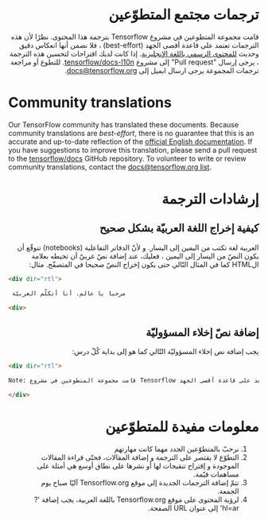 <div dir="rtl">

# ترجمات مجتمع المتطوّعين

 قامت مجموعة المتطوعين في مشروع Tensorflow بترجمة هذا المحتوى. نظرًا لأن هذه الترجمات تعتمد على قاعدة أقصى الجهد (best-effort) ، فلا نضمن أنها انعكاس دقيق وحديث [للمحتوى الرسمي باللغة الإنجليزية](https://www.tensorflow.org/?hl=en). إذا كانت لديك اقتراحات لتحسين هذه الترجمة ، يرجى إرسال "Pull request" إلى مشروع [tensorflow/docs-l10n](https://github.com/tensorflow/docs-l10n). للتطوع أو مراجعة ترجمات المجموعة يرجى ارسال ايميل إلى docs@tensorflow.org.

</div>

# Community translations

Our TensorFlow community has translated these documents. Because community
translations are *best-effort*, there is no guarantee that this is an accurate
and up-to-date reflection of the
[official English documentation](https://www.tensorflow.org/?hl=en).
If you have suggestions to improve this translation, please send a pull request
to the [tensorflow/docs](https://github.com/tensorflow/docs) GitHub repository.
To volunteer to write or review community translations, contact the
[docs@tensorflow.org list](https://groups.google.com/a/tensorflow.org/forum/#!forum/docs).

<div dir="rtl">

# إرشادات الترجمة

## كيفية إخراج اللغة العربيّة بشكل صحيح

العربية لغة تكتب من اليمين إلى اليسار. و لأنّ الدفاتر التفاعلية (notebooks) تتوقّع أن يكون النصّ من اليسار إلى اليمين ، فعليك، عند إضافة نصّ عربيّ أن تحيطه بعلامة الHTML كما في المثال التّالي حتى يكون إخراج النصّ صحيحا في المتصفّح. مثال:

</div>

```html
<div dir="rtl">

 مرحبا يا عالم، أنا أتكلّم العربيّة

<div>
```

<div dir="rtl">

## إضافة نصّ إخلاء المسؤوليّة

يجب إضافة نص إخلاء المسؤوليّة التّالي كما هو إلى بداية كُلّ درس:

</div>

```html
<div dir="rtl">

Note: قامت مجموعة المتطوعين في مشروع Tensorflow بترجمة هذا المحتوى. نظرًا لأن هذه الترجمات تعتمد على قاعدة أقصى الجهد (best-effort) ، فلا نضمن أنها انعكاس دقيق وحديث [للمحتوى الرسمي باللغة الإنجليزية](https://www.tensorflow.org/?hl=en). إذا كانت لديك اقتراحات لتحسين هذه الترجمة ، يرجى إرسال "Pull request" إلى مشروع [tensorflow/docs-l10n](https://github.com/tensorflow/docs-l10n). للتطوع أو مراجعة ترجمات المجموعة يرجى ارسال ايميل إلى docs@tensorflow.org.

</div>
```

<div dir="rtl">

# معلومات مفيدة للمتطوّعين

1. نرحبّ بالمتطوّعين الجدد مهما كانت مهارتهم
2. التطوّع لا يقتصر على الترجمة و إضافة المقالات، فحتّى قراءة المقالات الموجودة و إقتراح تنقيحات لها أو نشرها على نطاق أوسع هي أمثلة على مساهمات قيّمة.
3. تتمّ إضافة الترجمات الجديدة إلى موقع Tensorflow.org آليّا صباح يوم الجمعة.
4. لرؤية المحتوى على موقع Tensorflow.org باللغة العربية، يجب إضافة '?hl=ar' إلى عنوان URL الصفحة.

</div>

